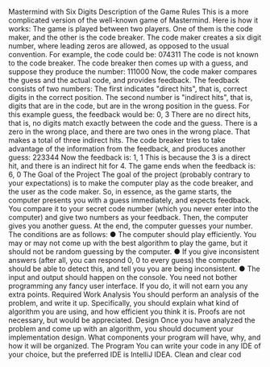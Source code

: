 
Mastermind with Six Digits
Description of the Game Rules
This is a more complicated version of the well-known game of Mastermind. Here is how it works:
The game is played between two players. One of them is the code maker, and the other is the
code breaker. The code maker creates a six digit number, where leading zeros are allowed, as
opposed to the usual convention. For example, the code could be:
074311
The code is not known to the code breaker. The code breaker then comes up with a guess, and
suppose they produce the number:
111000
Now, the code maker compares the guess and the actual code, and provides feedback. The
feedback consists of two numbers: The first indicates "direct hits", that is, correct digits in the
correct position. The second number is "indirect hits", that is, digits that are in the code, but are
in the wrong position in the guess. For this example guess, the feedback would be:
0, 3
There are no direct hits, that is, no digits match exactly between the code and the guess. There
is a zero in the wrong place, and there are two ones in the wrong place. That makes a total of
three indirect hits.
The code breaker tries to take advantage of the information from the feedback, and produces
another guess:
223344
Now the feedback is:
1, 1
This is because the 3 is a direct hit, and there is an indirect hit for 4.
The game ends when the feedback is:
6, 0
The Goal of the Project
The goal of the project (probably contrary to your expectations) is to make the computer play as
the code breaker, and the user as the code maker.
So, in essence, as the game starts, the computer presents you with a guess immediately, and
expects feedback. You compare it to your secret code number (which you never enter into the
computer) and give two numbers as your feedback. Then, the computer gives you another
guess. At the end, the computer guesses your number.
The conditions are as follows:
● The computer should play efficiently. You may or may not come up with the best
algorithm to play the game, but it should not be random guessing by the computer.
● If you give inconsistent answers (after all, you can respond 0, 0 to every guess) the
computer should be able to detect this, and tell you you are being inconsistent.
● The input and output should happen on the console. You need not bother programming
any fancy user interface. If you do, it will not earn you any extra points.
Required Work
Analysis
You should perform an analysis of the problem, and write it up. Specifically, you should explain
what kind of algorithm you are using, and how efficient you think it is. Proofs are not necessary,
but would be appreciated.
Design
Once you have analyzed the problem and come up with an algorithm, you should document
your implementation design. What components your program will have, why, and how it will be
organized.
The Program
You can write your code in any IDE of your choice, but the preferred IDE is IntelliJ IDEA. Clean
and clear cod
